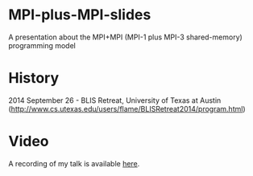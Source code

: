 MPI-plus-MPI-slides
===================

A presentation about the MPI+MPI (MPI-1 plus MPI-3 shared-memory) programming model

History
=======
2014 September 26 - BLIS Retreat, University of Texas at Austin (http://www.cs.utexas.edu/users/flame/BLISRetreat2014/program.html)

Video
=====

A recording of my talk is available [here](https://utexas.app.box.com/s/0915enljkgw2mfb0djrp).
